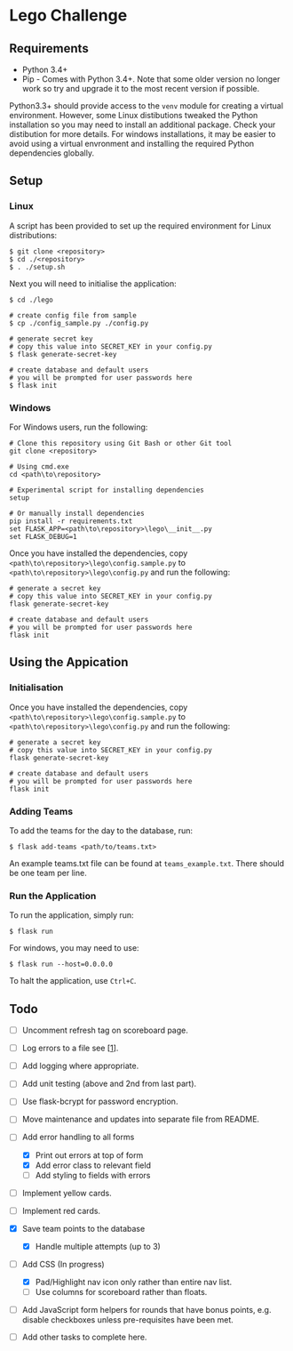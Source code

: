 # Lego Challenge
## Requirements
- Python 3.4+
- Pip - Comes with Python 3.4+. Note that some older version no longer work so try and upgrade it to the most recent version if possible.

Python3.3+ should provide access to the `venv` module for creating a virtual environment. However, some Linux distibutions tweaked the Python installation so you may need to install an additional
package. Check your distibution for more details. For windows installations, it may be easier to avoid using a virtual envronment and installing the required Python dependencies globally.

## Setup
### Linux
A script has been provided to set up the required environment for Linux distributions:
```
$ git clone <repository>
$ cd ./<repository>
$ . ./setup.sh
```

Next you will need to initialise the application:
```
$ cd ./lego

# create config file from sample
$ cp ./config_sample.py ./config.py

# generate secret key
# copy this value into SECRET_KEY in your config.py
$ flask generate-secret-key

# create database and default users
# you will be prompted for user passwords here
$ flask init
```

### Windows
For Windows users, run the following:
```
# Clone this repository using Git Bash or other Git tool
git clone <repository>

# Using cmd.exe
cd <path\to\repository>

# Experimental script for installing dependencies
setup

# Or manually install dependencies
pip install -r requirements.txt
set FLASK_APP=<path\to\repository>\lego\__init__.py
set FLASK_DEBUG=1
```

Once you have installed the dependencies, copy `<path\to\repository>\lego\config.sample.py` to `<path\to\repository>\lego\config.py` and run the following:
```
# generate a secret key
# copy this value into SECRET_KEY in your config.py
flask generate-secret-key

# create database and default users
# you will be prompted for user passwords here
flask init
```

## Using the Appication
### Initialisation
Once you have installed the dependencies, copy `<path\to\repository>\lego\config.sample.py` to `<path\to\repository>\lego\config.py` and run the following:
```
# generate a secret key
# copy this value into SECRET_KEY in your config.py
flask generate-secret-key

# create database and default users
# you will be prompted for user passwords here
flask init
```

### Adding Teams
To add the teams for the day to the database, run:
```
$ flask add-teams <path/to/teams.txt>
```
An example teams.txt file can be found at `teams_example.txt`. There should be one team per line.

### Run the Application
To run the application, simply run:
```
$ flask run
```

For windows, you may need to use:
```
$ flask run --host=0.0.0.0
```

To halt the application, use `Ctrl+C`.

## Todo
- [ ] Uncomment refresh tag on scoreboard page.
- [ ] Log errors to a file see [[1](https://blog.miguelgrinberg.com/post/the-flask-mega-tutorial-part-vii-unit-testing)].
- [ ] Add logging where appropriate.
- [ ] Add unit testing (above and 2nd from last part).
- [ ] Use flask-bcrypt for password encryption.
- [ ] Move maintenance and updates into separate file from README.
- [ ] Add error handling to all forms
    - [X] Print out errors at top of form
    - [X] Add error class to relevant field
    - [ ] Add styling to fields with errors
- [ ] Implement yellow cards.
- [ ] Implement red cards.
- [X] Save team points to the database
    - [X] Handle multiple attempts (up to 3)
- [ ] Add CSS (In progress)
    - [X] Pad/Highlight nav icon only rather than entire nav list.
    - [ ] Use columns for scoreboard rather than floats.
- [ ] Add JavaScript form helpers for rounds that have bonus points, e.g. disable checkboxes unless pre-requisites have been met.
- [ ] Add other tasks to complete here.

